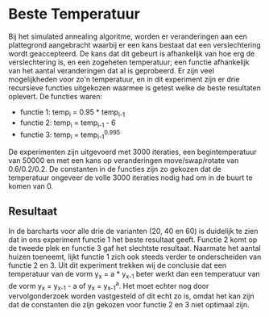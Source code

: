 # Beste Temperatuur 
Bij het simulated annealing algoritme, worden er veranderingen aan een plattegrond aangebracht waarbij er een kans bestaat dat een verslechtering wordt geaccepteerd. De kans dat dit gebeurt is afhankelijk van hoe erg de verslechtering is, en een zogeheten temperatuur; een functie afhankelijk van het aantal veranderingen dat al is geprobeerd. Er zijn veel mogelijkheden voor zo'n temperatuur, en in dit experiment zijn er drie recursieve functies uitgekozen waarmee is getest welke de beste resultaten oplevert. De functies waren:   
- functie 1: temp<sub>i</sub> = 0.95 * temp<sub>i-1</sub> 
- functie 2: temp<sub>i</sub> = temp<sub>i-1</sub> - 6  
- functie 3: temp<sub>i</sub> = temp<sub>i-1</sub><sup>0.995</sup>  

De experimenten zijn uitgevoerd met 3000 iteraties, een begintemperatuur van 50000 en met een kans op veranderingen move/swap/rotate van 0.6/0.2/0.2. De constanten in de functies zijn zo gekozen dat de temperatuur ongeveer de volle 3000 iteraties nodig had om in de buurt te komen van 0.

## Resultaat  
In de barcharts voor alle drie de varianten (20, 40 en 60) is duidelijk te zien dat in ons experiment functie 1 het beste resultaat geeft. Functie 2 komt op de tweede plek en functie 3 gaf het slechtste resultaat. Naarmate het aantal huizen toeneemt, lijkt functie 1 zich ook steeds verder te onderscheiden van functie 2 en 3. Uit dit experiment trekken wij de conclusie dat een temperatuur van de vorm y<sub>x</sub> = a * y<sub>x-1</sub> beter werkt dan een temperatuur van de vorm y<sub>x</sub> = y<sub>x-1</sub> - a of y<sub>x</sub> = y<sub>x-1</sub><sup>a</sup>. Het moet echter nog door vervolgonderzoek worden vastgesteld of dit echt zo is, omdat het kan zijn dat de constanten die zijn gekozen voor functie 2 en 3 niet optimaal zijn.
